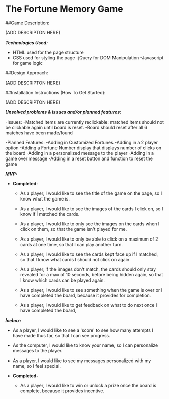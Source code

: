 
# The Fortune Memory Game

  ##Game Description:

  (ADD DESCRIPTON HERE)

  ***Technologies Used:***

  - HTML used for the page structure
  - CSS used for styling the page
  -jQuery for DOM Manipulation
  -Javascript for game logic

  ##Design Approach:

  (ADD DESCRIPTON HERE)

  ##Installation Instructions (How To Get Started):

  (ADD DESCRIPTON HERE)

  ***Unsolved problems & issues and/or planned features:***

  -Issues:
    -Matched items are currently reclickable: matched items should not be clickable again until board is reset.
    -Board should reset after all 6 matches have been made/found

  -Planned Features:
    -Adding in Customized Fortunes
    -Adding in a 2 player option
    -Adding a Fortune Number display that displays number of clicks on the board
    -Adding in a personalized message to the player
    -Adding in a game over message
    -Adding in a reset button and function to reset the game

  ***MVP:***

  - **Completed-**

    - As a player, I would like to see the title of the game on the page, so I know what the game is.

    - As a player, I would like to see the images of the cards I click on, so I know if I matched the cards.

    - As a player, I would like to only see the images on the cards when I click on them, so that the game isn't played for me.

    - As a player, I would like to only be able to click on a maximum of 2 cards at one time, so that I can play another turn.

    - As a player, I would like to see the cards kept face up if I matched, so that I know what cards I should not click on again.


    - As a player, if the images don't match, the cards should only stay revealed for a max of 10 seconds, before being hidden again, so that I know which cards can be played again.

    - As a player, I would like to see something when the game is over or I have completed the board, because it provides for completion.

    - As a player, I would like to get feedback on what to do next once I have completed the board,


***Icebox:***

  - As a player, I would like to see a 'score' to see how many attempts I have made thus far, so that I can see progress.

  - As the computer, I would like to know your name, so I can personalize messages to the player.

  - As a player, I would like to see my messages personalized with my name, so I feel special.


  - **Completed-**

    - As a player, I would like to win or unlock a prize once the board is complete, because it provides incentive.



